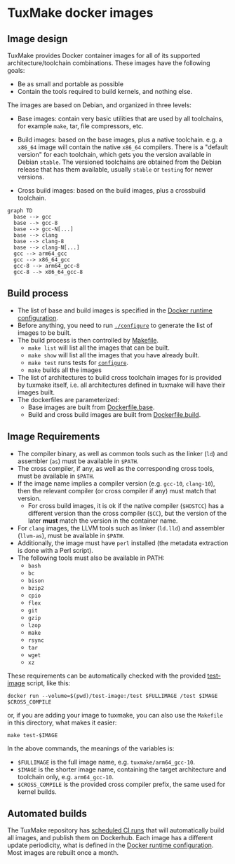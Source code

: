 # TuxMake docker images

## Image design

TuxMake provides Docker container images for all of its supported
architecture/toolchain combinations. These images have the following goals:

- Be as small and portable as possible
- Contain the tools required to build kernels, and nothing else.

The images are based on Debian, and organized in three levels:

- Base images: contain very basic utilities that are used by all toolchains,
  for example `make`, tar, file compressors, etc.

- Build images: based on the base images, plus a native toolchain.  e.g.  a
  `x86_64` image will contain the native `x86_64` compilers. There is a
  "default version" for each toolchain, which gets you the version available in
  Debian `stable`. The versioned toolchains are obtained from the Debian
  release that has them available, usually `stable` or `testing` for newer
  versions.

- Cross build images: based on the build images, plus a crossbuild toolchain.

```mermaid
graph TD
  base --> gcc
  base --> gcc-8
  base --> gcc-N[...]
  base --> clang
  base --> clang-8
  base --> clang-N[...]
  gcc --> arm64_gcc
  gcc --> x86_64_gcc
  gcc-8 --> arm64_gcc-8
  gcc-8 --> x86_64_gcc-8
```

## Build process

- The list of base and build images is specified in the
  [Docker runtime configuration](../../tuxmake/runtime/docker.ini).
- Before anything, you need to run [`./configure`](configure) to generate the
  list of images to be built.
- The build process is then controlled by [Makefile](Makefile).
  - `make list` will list all the images that can be built.
  - `make show` will list all the images that you have already built.
  - `make test` runs tests for [`configure`](configure).
  - `make` builds all the images
- The list of architectures to build cross toolchain images for is provided by
  tuxmake itself, i.e. all architectures defined in tuxmake will have their
  images built.
- The dockerfiles are parameterized:
  - Base images are built from [Dockerfile.base](Dockerfile.base).
  - Build and cross build images are built from [Dockerfile.build](Dockerfile.build).

## Image Requirements

- The compiler binary, as well as common tools such as the linker (`ld`) and
  assembler (`as`) must be available in `$PATH`.
- The cross compiler, if any, as well as the corresponding cross tools, must be
  available in `$PATH`.
- If the image name implies a compiler version (e.g. `gcc-10`, `clang-10`),
  then the relevant compiler (or cross compiler if any) must match that
  version.
  - For cross build images, it is ok if the native compiler (`$HOSTCC`) has a
    different version than the cross compiler (`$CC`), but the version of the
    later **must** match the version in the container name.
- For `clang` images, the LLVM tools such as linker (`ld.lld`) and assembler
  (`llvm-as`), must be available in `$PATH`.
- Additionally, the image must have `perl` installed (the metadata extraction
  is done with a Perl script).
- The following tools must also be available in PATH:
  - `bash`
  - `bc`
  - `bison`
  - `bzip2`
  - `cpio`
  - `flex`
  - `git`
  - `gzip`
  - `lzop`
  - `make`
  - `rsync`
  - `tar`
  - `wget`
  - `xz`

These requirements can be automatically checked with the provided
[test-image](test-image) script, like this:

```
docker run --volume=$(pwd)/test-image:/test $FULLIMAGE /test $IMAGE $CROSS_COMPILE
```

or, if you are adding your image to tuxmake, you can also use the `Makefile` in
this directory, what makes it easier:

```
make test-$IMAGE
```

In the above commands, the meanings of the variables is:

- `$FULLIMAGE` is the full image name, e.g. `tuxmake/arm64_gcc-10`.
- `$IMAGE` is the shorter image name, containing the target architecture and
  toolchain only, e.g. `arm64_gcc-10`.
- `$CROSS_COMPILE` is the provided cross compiler prefix, the same used for
  kernel builds.

## Automated builds

The TuxMake repository has [scheduled CI
runs](https://gitlab.com/Linaro/tuxmake/-/pipeline_schedules)  that will
automatically build all images, and publish them on Dockerhub. Each image has a
different update periodicity, what is defined in the [Docker runtime
configuration](../../tuxmake/runtime/docker.ini). Most images are rebuilt once
a month.
